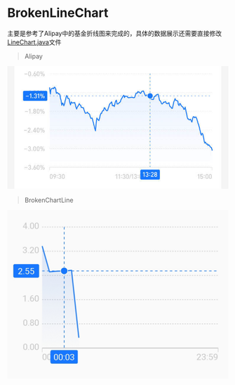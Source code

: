 # BrokenLineChart

主要是参考了Alipay中的基金折线图来完成的，具体的数据展示还需要直接修改[LineChart.java](https://github.com/sleepy-zeo/BrokenLineChart/blob/master/app/src/main/java/com/sz/brokenlinechart/LineChart.java)文件

> Alipay

![github](https://github.com/sleepy-zeo/BrokenLineChart/blob/master/screenshots/Alipay.jpg)

> BrokenChartLine

![github](https://github.com/sleepy-zeo/BrokenLineChart/blob/master/screenshots/BrokenLineChart.jpg)